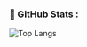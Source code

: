 
### :rocket: GitHub Stats :


<div>
  
![Top Langs](https://github-readme-stats.vercel.app/api/top-langs/?username=C0nanT&layout=compact&theme=dark)
</div>
